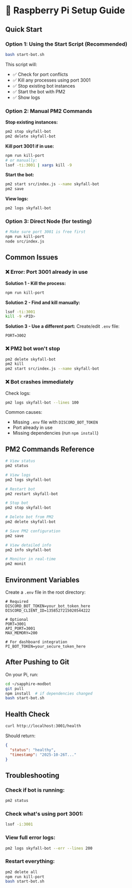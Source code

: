 # 🍓 Raspberry Pi Setup Guide

## Quick Start

### Option 1: Using the Start Script (Recommended)
```bash
bash start-bot.sh
```

This script will:
- ✅ Check for port conflicts
- ✅ Kill any processes using port 3001
- ✅ Stop existing bot instances
- ✅ Start the bot with PM2
- ✅ Show logs

### Option 2: Manual PM2 Commands

**Stop existing instances:**
```bash
pm2 stop skyfall-bot
pm2 delete skyfall-bot
```

**Kill port 3001 if in use:**
```bash
npm run kill-port
# or manually:
lsof -ti:3001 | xargs kill -9
```

**Start the bot:**
```bash
pm2 start src/index.js --name skyfall-bot
pm2 save
```

**View logs:**
```bash
pm2 logs skyfall-bot
```

### Option 3: Direct Node (for testing)
```bash
# Make sure port 3001 is free first
npm run kill-port
node src/index.js
```

## Common Issues

### ❌ Error: Port 3001 already in use

**Solution 1 - Kill the process:**
```bash
npm run kill-port
```

**Solution 2 - Find and kill manually:**
```bash
lsof -ti:3001
kill -9 <PID>
```

**Solution 3 - Use a different port:**
Create/edit `.env` file:
```env
PORT=3002
```

### ❌ PM2 bot won't stop

```bash
pm2 delete skyfall-bot
pm2 kill
pm2 start src/index.js --name skyfall-bot
```

### ❌ Bot crashes immediately

Check logs:
```bash
pm2 logs skyfall-bot --lines 100
```

Common causes:
- Missing `.env` file with `DISCORD_BOT_TOKEN`
- Port already in use
- Missing dependencies (run `npm install`)

## PM2 Commands Reference

```bash
# View status
pm2 status

# View logs
pm2 logs skyfall-bot

# Restart bot
pm2 restart skyfall-bot

# Stop bot
pm2 stop skyfall-bot

# Delete bot from PM2
pm2 delete skyfall-bot

# Save PM2 configuration
pm2 save

# View detailed info
pm2 info skyfall-bot

# Monitor in real-time
pm2 monit
```

## Environment Variables

Create a `.env` file in the root directory:

```env
# Required
DISCORD_BOT_TOKEN=your_bot_token_here
DISCORD_CLIENT_ID=1358527215020544222

# Optional
PORT=3001
API_PORT=3001
MAX_MEMORY=200

# For dashboard integration
PI_BOT_TOKEN=your_secure_token_here
```

## After Pushing to Git

On your Pi, run:
```bash
cd ~/sapphire-modbot
git pull
npm install  # if dependencies changed
bash start-bot.sh
```

## Health Check

```bash
curl http://localhost:3001/health
```

Should return:
```json
{
  "status": "healthy",
  "timestamp": "2025-10-26T..."
}
```

## Troubleshooting

### Check if bot is running:
```bash
pm2 status
```

### Check what's using port 3001:
```bash
lsof -i:3001
```

### View full error logs:
```bash
pm2 logs skyfall-bot --err --lines 200
```

### Restart everything:
```bash
pm2 delete all
npm run kill-port
bash start-bot.sh
```
